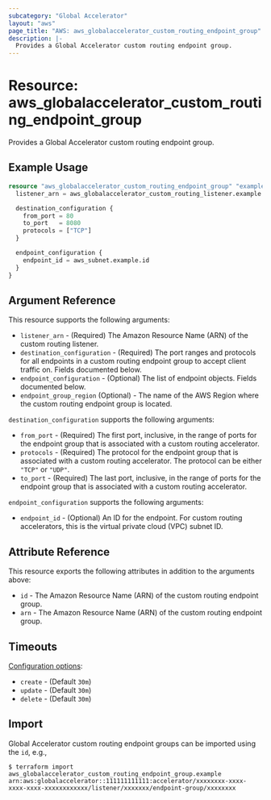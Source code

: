 ```yaml
---
subcategory: "Global Accelerator"
layout: "aws"
page_title: "AWS: aws_globalaccelerator_custom_routing_endpoint_group"
description: |-
  Provides a Global Accelerator custom routing endpoint group.
---
```


# Resource: aws_globalaccelerator_custom_routing_endpoint_group

Provides a Global Accelerator custom routing endpoint group.

## Example Usage

```terraform
resource "aws_globalaccelerator_custom_routing_endpoint_group" "example" {
  listener_arn = aws_globalaccelerator_custom_routing_listener.example.id

  destination_configuration {
    from_port = 80
    to_port   = 8080
    protocols = ["TCP"]
  }

  endpoint_configuration {
    endpoint_id = aws_subnet.example.id
  }
}
```

## Argument Reference

This resource supports the following arguments:

* `listener_arn` - (Required) The Amazon Resource Name (ARN) of the custom routing listener.
* `destination_configuration` - (Required) The port ranges and protocols for all endpoints in a custom routing endpoint group to accept client traffic on. Fields documented below.
* `endpoint_configuration` - (Optional) The list of endpoint objects. Fields documented below.
* `endpoint_group_region` (Optional) - The name of the AWS Region where the custom routing endpoint group is located.

`destination_configuration` supports the following arguments:

* `from_port` - (Required) The first port, inclusive, in the range of ports for the endpoint group that is associated with a custom routing accelerator.
* `protocols` - (Required) The protocol for the endpoint group that is associated with a custom routing accelerator. The protocol can be either `"TCP"` or `"UDP"`.
* `to_port` - (Required) The last port, inclusive, in the range of ports for the endpoint group that is associated with a custom routing accelerator.

`endpoint_configuration` supports the following arguments:

* `endpoint_id` - (Optional) An ID for the endpoint. For custom routing accelerators, this is the virtual private cloud (VPC) subnet ID.

## Attribute Reference

This resource exports the following attributes in addition to the arguments above:

* `id` - The Amazon Resource Name (ARN) of the custom routing endpoint group.
* `arn` - The Amazon Resource Name (ARN) of the custom routing endpoint group.

## Timeouts

[Configuration options](https://developer.hashicorp.com/terraform/language/resources/syntax#operation-timeouts):

* `create` - (Default `30m`)
* `update` - (Default `30m`)
* `delete` - (Default `30m`)

## Import

Global Accelerator custom routing endpoint groups can be imported using the `id`, e.g.,

```
$ terraform import aws_globalaccelerator_custom_routing_endpoint_group.example arn:aws:globalaccelerator::111111111111:accelerator/xxxxxxxx-xxxx-xxxx-xxxx-xxxxxxxxxxxx/listener/xxxxxxx/endpoint-group/xxxxxxxx
```
